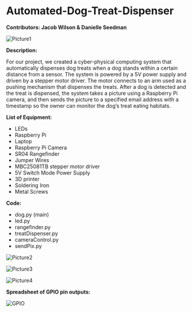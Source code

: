 # Automated-Dog-Treat-Dispenser

**Contributors: Jacob Wilson & Danielle Seedman**

![Picture1](https://user-images.githubusercontent.com/44330919/63144276-c36afd80-bfb7-11e9-8153-1442b6a82b76.png)

**Description:**

For our project, we created a cyber-physical computing system that automatically dispenses dog treats when a dog stands within
a certain distance from a sensor. The system is powered by a 5V power supply and driven by a stepper motor driver. The motor 
connects to an arm used as a pushing mechanism that dispenses the treats. After a dog is detected and the treat is dispensed, 
the system takes a picture using a Raspberry Pi camera, and then sends the picture to a specified email address with a 
timestamp so the owner can monitor the dog’s treat eating habitats.

**List of Equipment:**

*	LEDs
*	Raspberry Pi
* Laptop
* Raspberry Pi Camera 
* SR04 Rangefinder 
* Jumper Wires
* MBC25081TB stepper motor driver
* 5V Switch Mode Power Supply
* 3D printer
* Soldering Iron
* Metal Screws

**Code:**

* dog.py (main)
* led.py
* rangefinder.py
* treatDispenser.py
* cameraControl.py
* sendPix.py

![Picture2](https://user-images.githubusercontent.com/44330919/63144323-f6ad8c80-bfb7-11e9-9205-efff16fc06c6.png)

![Picture3](https://user-images.githubusercontent.com/44330919/63144387-4db36180-bfb8-11e9-9869-2d784f4fb84b.png)

![Picture4](https://user-images.githubusercontent.com/44330919/63144427-70457a80-bfb8-11e9-817f-4d9054817c9f.png)

**Spreadsheet of GPIO pin outputs:**

![GPIO](https://user-images.githubusercontent.com/44330919/63144065-d3cea880-bfb6-11e9-9402-32bd0312e217.png)

